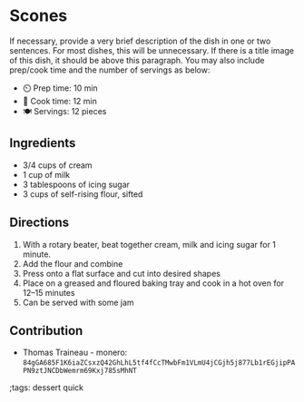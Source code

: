 # Scones

If necessary, provide a very brief description of the dish in one or two sentences.
For most dishes, this will be unnecessary.
If there is a title image of this dish, it should be above this paragraph.
You may also include prep/cook time and the number of servings as below:

- ⏲️ Prep time: 10 min
- 🍳 Cook time: 12 min
- 🍽️ Servings: 12 pieces

## Ingredients

-  3/4 cups of cream
-  1 cup of milk
-  3 tablespoons of icing sugar
-  3 cups of self-rising flour, sifted

## Directions

1. With a rotary beater, beat together cream, milk and icing sugar for 1 minute.
2. Add the flour and combine
3. Press onto a flat surface and cut into desired shapes
4. Place on a greased and floured baking tray and cook in a hot oven for 12–15 minutes
5. Can be served with some jam

## Contribution

- Thomas Traineau - monero: `84gGA685F1K6iaZCsxzQ42GhLhL5tf4fCcTMwbFm1VLmU4jCGjh5j877Lb1rEGjipPAPN9ztJNCDbWemrm69Kxj785sMhNT`

;tags: dessert quick
